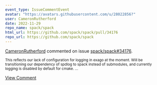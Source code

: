 ```yaml
---
event_type: IssueCommentEvent
avatar: "https://avatars.githubusercontent.com/u/28022856?"
user: CameronRutherford
date: 2022-11-29
repo_name: spack/spack
html_url: https://github.com/spack/spack/pull/34176
repo_url: https://github.com/spack/spack
---
```


<a href='https://github.com/CameronRutherford' target='_blank'>CameronRutherford</a> commented on issue <a href='https://github.com/spack/spack/pull/34176' target='_blank'>spack/spack#34176</a>.

<small>This reflects our lack of configuration for logging in exago at the moment. Will be transitioning our dependency of spdlog to spack instead of submodules, and currently logging is disabled by default for cmake....</small>

<a href='https://github.com/spack/spack/pull/34176' target='_blank'>View Comment</a>